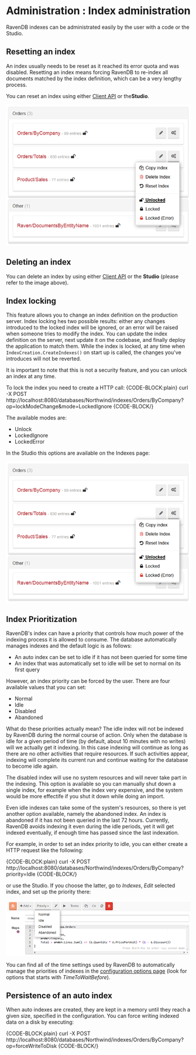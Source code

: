 # Administration : Index administration

RavenDB indexes can be administrated easily by the user with a code or the Studio.

## Resetting an index

An index usually needs to be reset as it reached its error quota and was disabled. Resetting an index means forcing RavenDB to re-index all documents matched by the index definition, which can be a very lengthy process.

You can reset an index using either [Client API](../../client-api/commands/indexes/how-to/reset-index) or  the**Studio**.

![Figure 1: Reset and delete index options in the Studio](images/index-administration-studio.png)

## Deleting an index

You can delete an index by using either [Client API](../../client-api/commands/indexes/delete) or the **Studio** (please refer to the image above).

## Index locking

This feature allows you to change an index definition on the production server. Index locking hes two possible results: either any changes introduced to the locked index will be ignored, or  an error will be raised when someone tries to modify the index. You can update the index definition on the server, next update it on the codebase, and finally deploy the application to match them. While the index is locked, at any time when `IndexCreation.CreateIndexes()` on start up is called, the changes you've introduces will not be reverted.

It is important to note that this is not a security feature, and you can unlock an index at any time.

To lock the index you need to create a HTTP call:
{CODE-BLOCK:plain}
 	curl -X POST http://localhost:8080/databases/Northwind/indexes/Orders/ByCompany?op=lockModeChange&mode=LockedIgnore
{CODE-BLOCK/}

The available modes are:

* Unlock
* LockedIgnore
* LockedError

In the Studio this options are available on the Indexes page:

![Figure 2: Index lock / unlock](images/index-administration-studio.png)

## Index Prioritization

RavenDB's index can have a priority that controls how much power of the indexing process it is allowed to consume. The database automatically manages indexes and the default logic 
is as follows:

* An auto index can be set to idle if it has not been queried for some time
* An index that was automatically set to idle will be set to normal on its first query

However, an index priority can be forced by the user. There are four available values that you can set:

* Normal
* Idle
* Disabled
* Abandoned

What do these priorities actually mean? The idle index will not be indexed by RavenDB during the normal course of action. Only when the database is idle for a given period of time (by default, about 10 minutes with no writes) will we actually get it indexing. In this case indexing will continue as long as there are no other activities that require resources. If such activities appear, indexing will complete its current run and continue waiting for the database to become idle again.

The disabled index will use no system resources and will never take part in the indexing. This option is available so you can manually shut down a single index, for example when the index very expensive, and the system would be more effectife if you shut it down while doing an import.

Even idle indexes can take some of the system's resources, so there is yet another option available, namely the abandoned index. An index is abandoned if it has not been queried in the last 72 hours. Currently, RavenDB avoids indexing it even during the idle periods, yet it will get indexed eventually, if enough time has passed since the last indexation.

For example, in order to set an index priority to idle, you can either create a HTTP request like the following:

{CODE-BLOCK:plain}
	curl -X POST http://localhost:8080/databases/Northwind/indexes/Orders/ByCompany?priority=Idle
{CODE-BLOCK/}

or use the Studio. If you choose the latter, go to _Indexes_, _Edit_ selected index, and set up the priority there:

![Figure 3: Index priority](images/index-administration-studio-priority.png)

You can find all of the time settings used by RavenDB to automatically manage the priorities of indexes in the [configuration options page](../../server/configuration/configuration-options) (look for options that starts with <em>TimeToWaitBefore</em>). 


## Persistence of an auto index

When auto indexes are created, they are kept in a memory until they reach a given size, specified in the configuration. You can force writing indexed data on a disk by executing:

{CODE-BLOCK:plain}
	curl -X POST http://localhost:8080/databases/Northwind/indexes/Orders/ByCompany?op=forceWriteToDisk
{CODE-BLOCK/}

